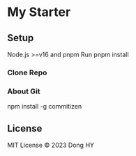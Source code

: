 # My Starter 

## Setup

Node.js >=v16 and pnpm
Run pnpm install

### Clone Repo

### About Git
npm install -g commitizen

## License
MIT License © 2023 Dong HY
